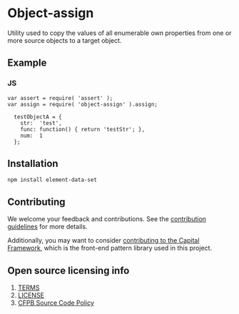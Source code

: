 # Object-assign

Utility used to copy the values of all enumerable own properties from one or more source objects to a target object.

## Example

### JS

```
var assert = require( 'assert' );
var assign = require( 'object-assign' ).assign;

  testObjectA = {
    str:  'test',
    func: function() { return 'testStr'; },
    num:  1
  };
```

## Installation

```npm install element-data-set```

## Contributing

We welcome your feedback and contributions.
See the [contribution guidelines](CONTRIBUTING.md) for more details.

Additionally, you may want to consider
[contributing to the Capital Framework](https://cfpb.github.io/capital-framework/contributing/),
which is the front-end pattern library used in this project.

## Open source licensing info

1. [TERMS](TERMS.md)
2. [LICENSE](LICENSE)
3. [CFPB Source Code Policy](https://github.com/cfpb/source-code-policy/)
